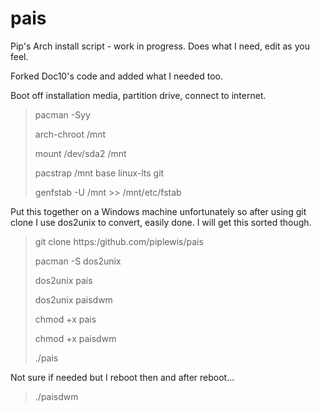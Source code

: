 # pais
Pip's Arch install script - work in progress.
Does what I need, edit as you feel.

Forked Doc10's code and added what I needed too.

Boot off installation media, partition drive, connect to internet.

> pacman -Syy
> 
> arch-chroot /mnt
> 
> mount /dev/sda2 /mnt
> 
> pacstrap /mnt base linux-lts git
> 
> genfstab -U /mnt >> /mnt/etc/fstab

Put this together on a Windows machine unfortunately so after using git clone I use dos2unix to convert, easily done. I will get this sorted though.

> git clone https:/github.com/piplewis/pais
> 
> pacman -S dos2unix
> 
> dos2unix pais
> 
> dos2unix paisdwm
> 
> chmod +x pais
> 
> chmod +x paisdwm
> 
> ./pais
> 
Not sure if needed but I reboot then and after reboot...

> ./paisdwm
> 

